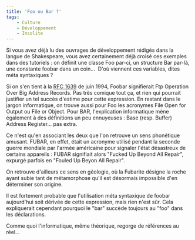 ```yaml
---
title: 'Foo ou Bar ?'
tags:
    - Culture
    - Développement
    - Insolite
---
```


Si vous avez déjà lu des ouvrages de développement rédigés dans la langue de Shakespeare, vous avez certainement déjà croisé ces exemples dans des tutoriels&nbsp;: on définit une classe Foo par-ci, un structure Bar par-là, une constante foobar dans un coin…  D'où viennent ces variables, dites méta syntaxiques&nbsp;?

<!-- more -->

Si on s'en tient à la [RFC 1639](http://www.faqs.org/rfcs/rfc1639.html) de juin 1994, Foobar signifierait Ftp Operation Over Big Address Records. Pas très comique tout ça, et rien qui pourrait justifier un tel succès d'estime pour cette expression. En restant dans le jargon informatique, on trouve aussi pour Foo les acronymes File Open for Output ou File or Object. Pour BAR, l'explication informatique mène également à des définitions un peu ennuyeuses&nbsp;: Base (resp. Buffer) Address Register… pas extra.

Ce n'est qu'en associant les deux que l'on retrouve un sens phonétique amusant. FUBAR, en effet, était un acronyme utilisé pendant la seconde guerre mondiale par l'armée américaine pour signaler l'état désastreux de certains appareils&nbsp;: FUBAR signifiait alors "Fucked Up Beyond All Repair", expurgé parfois en "Fouled Up Beyon All Repair".

On retrouve d'ailleurs ce sens en géologie, où la Fubarite désigne la roche ayant subie tant de métamorphose qu'il est désormais impossible d'en déterminer son origine.

Il est fortement probable que l'utilisation méta syntaxique de foobar aujourd'hui soit dérivée de cette expression, mais rien n'est sûr. Cela expliquerait cependant pourquoi le "bar" succède toujours au "foo" dans les déclarations.

Comme quoi l'informatique, même théorique, regorge de références au réel…
